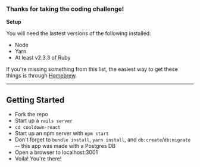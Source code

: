 ### Thanks for taking the coding challenge!

**Setup**

You will need the lastest versions of the following installed:
- Node
- Yarn
- At least v2.3.3 of Ruby

If you're missing something from this list, the easiest way to get these things is through [Homebrew](https://brew.sh/).

--------------

## Getting Started

- Fork the repo
- Start up a `rails server`
- `cd cooldown-react`
- Start up an npm server with `npm start`
- Don't forget to `bundle install`, `yarn install`, and `db:create`/`db:migrate` -- this app was made with a Postgres DB
- Open a browser to localhost:3001
- Voila! You're there!

